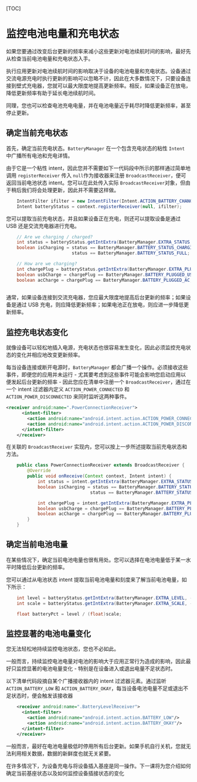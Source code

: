 [TOC]

# 监控电池电量和充电状态

如果您要通过改变后台更新的频率来减小这些更新对电池续航时间的影响，最好先从检查当前电池电量和充电状态入手。

执行应用更新对电池续航时间的影响取决于设备的电池电量和充电状态。设备通过交流电源充电时执行更新的影响可以忽略不计，因此在大多数情况下，只要设备连接到壁式充电器，您就可以最大限度地提高更新频率。相反，如果设备正在放电，降低更新频率有助于延长电池续航时间。

同理，您也可以检查电池充电电量，并在电池电量近乎耗尽时降低更新频率，甚至停止更新。

## 确定当前充电状态

首先，确定当前充电状态。`BatteryManager` 在一个包含充电状态的粘性 `Intent` 中广播所有电池和充电详情。

由于它是一个粘性 intent，因此您并不需要如下一代码段中所示的那样通过简单地调用 `registerReceiver` 传入 `null`作为接收器来注册 `BroadcastReceiver`，便可返回当前电池状态 intent。您可以在此处传入实际 `BroadcastReceiver`对象，但由于稍后我们将会处理更新，因此并不需要这样做。

```java
    IntentFilter ifilter = new IntentFilter(Intent.ACTION_BATTERY_CHANGED);
    Intent batteryStatus = context.registerReceiver(null, ifilter);
```

您可以提取当前充电状态，并且如果设备正在充电，则还可以提取设备是通过 USB 还是交流充电器进行充电。

```java
    // Are we charging / charged?
    int status = batteryStatus.getIntExtra(BatteryManager.EXTRA_STATUS, -1);
    boolean isCharging = status == BatteryManager.BATTERY_STATUS_CHARGING ||
                         status == BatteryManager.BATTERY_STATUS_FULL;

    // How are we charging?
    int chargePlug = batteryStatus.getIntExtra(BatteryManager.EXTRA_PLUGGED, -1);
    boolean usbCharge = chargePlug == BatteryManager.BATTERY_PLUGGED_USB;
    boolean acCharge = chargePlug == BatteryManager.BATTERY_PLUGGED_AC;
    
```

通常，如果设备连接到交流充电器，您应最大限度地提高后台更新的频率；如果设备是通过 USB 充电，则应降低更新频率；如果电池正在放电，则应进一步降低更新频率。

## 监控充电状态变化

就像设备可以轻松地插入电源，充电状态也很容易发生变化，因此必须监控充电状态的变化并相应地改变更新频率。

每当设备连接或断开电源时，`BatteryManager` 都会广播一个操作。必须接收这些事件，即便您的应用并未运行 - 尤其要考虑到这些事件可能会影响您启动应用以便发起后台更新的频率 - 因此您应在清单中注册一个 `BroadcastReceiver`，通过在一个 intent 过滤器内定义 `ACTION_POWER_CONNECTED` 和 `ACTION_POWER_DISCONNECTED` 来同时监听这两种事件。

```xml
<receiver android:name=".PowerConnectionReceiver">
      <intent-filter>
        <action android:name="android.intent.action.ACTION_POWER_CONNECTED"/>
        <action android:name="android.intent.action.ACTION_POWER_DISCONNECTED"/>
      </intent-filter>
    </receiver>
```

在关联的 `BroadcastReceiver` 实现内，您可以按上一步所述提取当前充电状态和方法。

```java
    public class PowerConnectionReceiver extends BroadcastReceiver {
        @Override
        public void onReceive(Context context, Intent intent) {
            int status = intent.getIntExtra(BatteryManager.EXTRA_STATUS, -1);
            boolean isCharging = status == BatteryManager.BATTERY_STATUS_CHARGING ||
                                status == BatteryManager.BATTERY_STATUS_FULL;

            int chargePlug = intent.getIntExtra(BatteryManager.EXTRA_PLUGGED, -1);
            boolean usbCharge = chargePlug == BatteryManager.BATTERY_PLUGGED_USB;
            boolean acCharge = chargePlug == BatteryManager.BATTERY_PLUGGED_AC;
        }
    }
```

## 确定当前电池电量

在某些情况下，确定当前电池电量也很有用处。您可以选择在电池电量低于某一水平时降低后台更新的频率。

您可以通过从电池状态 intent 提取当前电池电量和刻度来了解当前电池电量，如下所示：

```java
    int level = batteryStatus.getIntExtra(BatteryManager.EXTRA_LEVEL, -1);
    int scale = batteryStatus.getIntExtra(BatteryManager.EXTRA_SCALE, -1);

    float batteryPct = level / (float)scale;
```

## 监控显著的电池电量变化

您无法轻松地持续监控电池状态，您也不必如此。

一般而言，持续监控电池电量对电池的影响大于应用正常行为造成的影响，因此最好只监控显著的电池电量变化 - 特别是在设备进入或退出电量不足状态时。

以下清单代码段摘自某个广播接收器内的 intent 过滤器元素。通过监听 `ACTION_BATTERY_LOW` 和 `ACTION_BATTERY_OKAY`，每当设备电池电量不足或退出不足状态时，便会触发该接收器

```xml
    <receiver android:name=".BatteryLevelReceiver">
      <intent-filter>
        <action android:name="android.intent.action.BATTERY_LOW"/>
        <action android:name="android.intent.action.BATTERY_OKAY"/>
      </intent-filter>
    </receiver>
```

一般而言，最好在电池电量极低时停用所有后台更新。如果手机自行关机，您就无法利用相关数据，数据的新鲜度也就无关紧要。

在许多情况下，为设备充电与将设备插入基座是同一操作。下一课将为您介绍如何确定当前基座状态以及如何监控设备插接状态的变化













